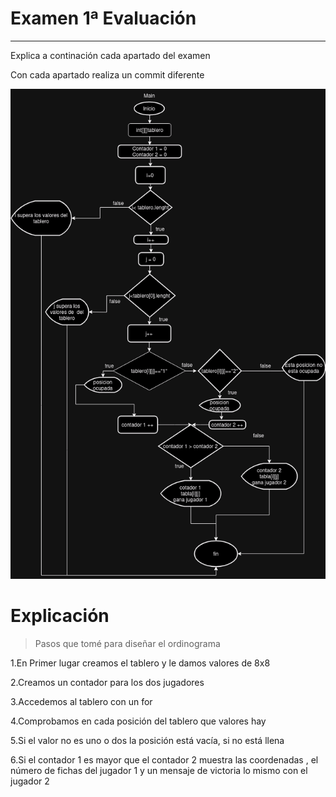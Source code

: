 # Examen 1ª Evaluación

---

Explica a continación cada apartado del examen

Con cada apartado realiza un commit diferente

![ExamenCod Oliver.drawio.png](ExamenCod%20Oliver.drawio.png)
# Explicación

>Pasos que tomé para diseñar el ordinograma
 
1.En Primer lugar creamos el tablero y le damos valores de 8x8

2.Creamos un contador para los dos jugadores

3.Accedemos al tablero con un for

4.Comprobamos en cada posición del tablero que valores hay

5.Si el valor no es uno o dos la posición está vacía, si no está llena

6.Si el contador 1 es mayor que el contador 2 muestra las coordenadas , el número de fichas del jugador 1 y un mensaje de victoria
lo mismo con el jugador 2


